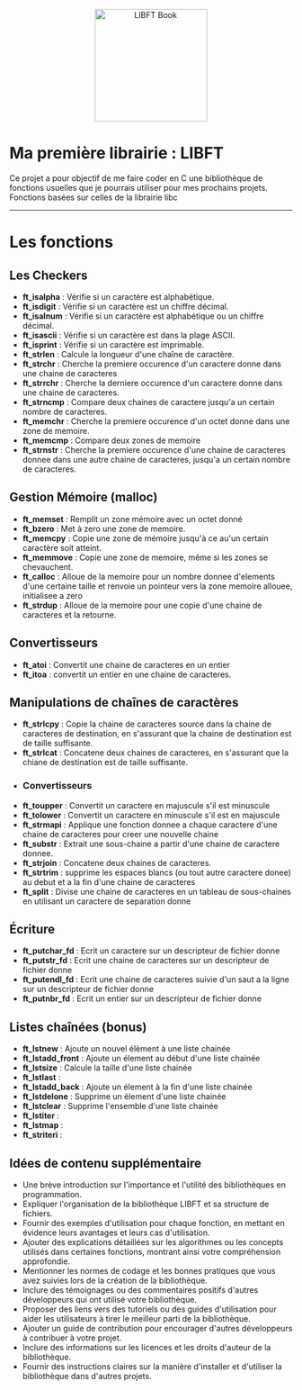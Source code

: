 
<p align="center">
  <img src="https://i.ibb.co/HFYzbq2/book-libft.png" alt="LIBFT Book" width="200">
</p>
 
 # Ma première librairie : LIBFT

Ce projet a pour objectif de me faire coder en C une bibliothèque de fonctions usuelles que je pourrais utiliser pour mes prochains projets.
Fonctions basées sur celles de la librairie libc

___

# Les fonctions

## Les Checkers

 - **ft_isalpha** : Vérifie si un caractère est alphabétique.
 - **ft_isdigit** : Vérifie si un caractère est un chiffre décimal.
 - **ft_isalnum** : Vérifie si un caractère est alphabétique ou un chiffre décimal.
 - **ft_isascii** : Vérifie si un caractère est dans la plage ASCII.
 - **ft_isprint** : Vérifie si un caractère est imprimable.
 - **ft_strlen** : Calcule la longueur d'une chaîne de caractère.
 - **ft_strchr** : Cherche la premiere occurence d'un caractere donne dans une chaine de caracteres
 - **ft_strrchr** : Cherche la derniere occurence d'un caractere donne dans une chaine de caracteres.
 - **ft_strncmp** : Compare deux chaines de caractere jusqu'a un certain nombre de caracteres.
 - **ft_memchr** : Cherche la premiere occurence d'un octet donne dans une zone de memoire.
 - **ft_memcmp** : Compare deux zones de  memoire
 - **ft_strnstr** : Cherche la premiere occurence d'une chaine de caracteres donnee dans une autre chaine de caracteres, jusqu'a un certain nombre de caracteres.

## Gestion Mémoire (malloc)
 - **ft_memset** : Remplit un zone mémoire avec un octet donné
 - **ft_bzero** : Met à zero une zone de memoire.
 - **ft_memcpy** : Copie une zone de mémoire jusqu'à ce au'un certain caractère soit atteint.
 - **ft_memmove** : Copie une zone de memoire, même si les zones se chevauchent.
 - **ft_calloc** : Alloue de la memoire pour un nombre donnee d'elements d'une certaine taille et renvoie un pointeur vers la zone memoire allouee, initialisee a zero
 - **ft_strdup** : Alloue de la memoire pour une copie d'une chaine de caracteres et la retourne.
## Convertisseurs
 - **ft_atoi** : Convertit une chaine de caracteres en un entier
 -  **ft_itoa** : convertit un entier en une chaine de caracteres.

## Manipulations de chaînes de caractères
 - **ft_strlcpy** : Copie la chaine de caracteres source dans la chaine de caracteres de destination, en s'assurant que la chaine de destination est de taille suffisante.
 - **ft_strlcat** : Concatene deux chaines de caracteres, en s'assurant que la chiane de destination est de taille suffisante.
 - ### Convertisseurs
 - **ft_toupper** : Convertit un caractere en majuscule s'il est minuscule
 - **ft_tolower** : Convertit un caractere en minuscule s'il est en majuscule
 - **ft_strmapi** : Applique une fonction donnee a chaque caractere d'une chaine de caracteres pour creer une nouvelle chaine
 - **ft_substr** : Extrait une sous-chaine a partir d'une chaine de caractere donnee.
 - **ft_strjoin** : Concatene deux chaines de caracteres.
 - **ft_strtrim** : supprime les espaces blancs (ou tout autre caractere donee) au debut et a la fin d'une chaine de caracteres
 - **ft_split** : Divise une chaine de caracteres en un tableau de sous-chaines en utilisant un caractere de separation donne

## Écriture
 - **ft_putchar_fd** : Ecrit un caractere sur un descripteur de fichier donne
 - **ft_putstr_fd** : Ecrit une chaine de caracteres sur un descripteur de fichier donne
 - **ft_putendl_fd** : Ecrit une chaine de caracteres suivie d'un saut a la ligne sur un descripteur de fichier donne
 - **ft_putnbr_fd** : Ecrit un entier sur un descripteur de fichier donne
## Listes chaînées (bonus)
 - **ft_lstnew** : Ajoute un nouvel élèment à une liste chainée
 - **ft_lstadd_front** : Ajoute un élement au début d'une liste chainée
 - **ft_lstsize** : Calcule la taille d'une liste chainée
 - **ft_lstlast** : 
 - **ft_lstadd_back** : Ajoute un élement à la fin d'une liste chainée
 - **ft_lstdelone** : Supprime un élement d'une liste chainée
 - **ft_lstclear** : Supprime l'ensemble d'une liste chainée
 - **ft_lstiter** : 
 - **ft_lstmap** :
 - **ft_striteri** :


## Idées de contenu supplémentaire

-   Une brève introduction sur l'importance et l'utilité des bibliothèques en programmation.
-   Expliquer l'organisation de la bibliothèque LIBFT et sa structure de fichiers.
-   Fournir des exemples d'utilisation pour chaque fonction, en mettant en évidence leurs avantages et leurs cas d'utilisation.
-   Ajouter des explications détaillées sur les algorithmes ou les concepts utilisés dans certaines fonctions, montrant ainsi votre compréhension approfondie.
-   Mentionner les normes de codage et les bonnes pratiques que vous avez suivies lors de la création de la bibliothèque.
-   Inclure des témoignages ou des commentaires positifs d'autres développeurs qui ont utilisé votre bibliothèque.
-   Proposer des liens vers des tutoriels ou des guides d'utilisation pour aider les utilisateurs à tirer le meilleur parti de la bibliothèque.
-   Ajouter un guide de contribution pour encourager d'autres développeurs à contribuer à votre projet.
-   Inclure des informations sur les licences et les droits d'auteur de la bibliothèque.
-   Fournir des instructions claires sur la manière d'installer et d'utiliser la bibliothèque dans d'autres projets.




